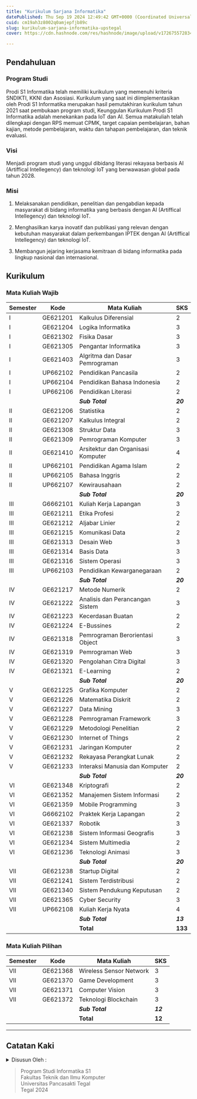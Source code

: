 ```yaml
---
title: "Kurikulum Sarjana Informatika"
datePublished: Thu Sep 19 2024 12:49:42 GMT+0000 (Coordinated Universal Time)
cuid: cm19ah3z8002q0amjepfjb89c
slug: kurikulum-sarjana-informatika-upstegal
cover: https://cdn.hashnode.com/res/hashnode/image/upload/v1726755728342/3cde9e8d-5142-4522-bf67-902cdfdb70ea.jpeg

---
```


## Pendahuluan

### Program Studi

Prodi S1 Informatika telah memiliki kurikulum yang memenuhi kriteria SNDIKTI, KKNI dan Asosiasi. Kurikulum yang saat ini diimplementasikan oleh Prodi S1 Informatika merupakan hasil pemutakhiran kurikulum tahun 2021 saat pembukaan program studi, Keunggulan Kurikulum Prodi S1 Informatika adalah menekankan pada IoT dan AI. Semua matakuliah telah dilengkapi dengan RPS memuat CPMK, target capaian pembelajaran, bahan kajian, metode pembelajaran, waktu dan tahapan pembelajaran, dan teknik evaluasi.

### Visi

Menjadi program studi yang unggul dibidang literasi rekayasa berbasis AI (Artiffical Intellegency) dan teknologi IoT yang berwawasan global pada tahun 2028.

### Misi

1. Melaksanakan pendidikan, penelitian dan pengabdian kepada masyarakat di bidang informatika yang berbasis dengan AI (Artiffical Intellegency) dan teknologi IoT.
    
2. Menghasilkan karya inovatif dan publikasi yang relevan dengan kebutuhan masyarakat dalam perkembangan IPTEK dengan AI (Artiffical Intellegency) dan teknologi IoT.
    
3. Membangun jejaring kerjasama kemitraan di bidang informatika pada lingkup nasional dan internasional.
    

## Kurikulum

### Mata Kuliah Wajib

| Semester | Kode | Mata Kuliah | SKS |
| --- | --- | --- | --- |
| I | GE621201 | Kalkulus Diferensial | 2 |
| I | GE621204 | Logika Informatika | 3 |
| I | GE621302 | Fisika Dasar | 3 |
| I | GE621305 | Pengantar Informatika | 3 |
| I | GE621403 | Algritma dan Dasar Pemrograman | 3 |
| I | UP662102 | Pendidikan Pancasila | 2 |
| I | UP662104 | Pendidikan Bahasa Indonesia | 2 |
| I | UP662106 | Pendidikan Literasi | 2 |
|  |  | ***Sub Total*** | ***20*** |
| II | GE621206 | Statistika | 2 |
| II | GE621207 | Kalkulus Integral | 2 |
| II | GE621308 | Struktur Data | 3 |
| II | GE621309 | Pemrograman Komputer | 3 |
| II | GE621410 | Arsitektur dan Organisasi Komputer | 4 |
| II | UP662101 | Pendidikan Agama Islam | 2 |
| II | UP662105 | Bahasa Inggris | 2 |
| II | UP662107 | Kewirausahaan | 2 |
|  |  | ***Sub Total*** | ***20*** |
| III | G6662101 | Kuliah Kerja Lapangan | 3 |
| III | GE621211 | Etika Profesi | 2 |
| III | GE621212 | Aljabar Linier | 2 |
| III | GE621215 | Komunikasi Data | 2 |
| III | GE621313 | Desain Web | 3 |
| III | GE621314 | Basis Data | 3 |
| III | GE621316 | Sistem Operasi | 3 |
| III | UP662103 | Pendidikan Kewarganegaraan | 2 |
|  |  | ***Sub Total*** | ***20*** |
| IV | GE621217 | Metode Numerik | 2 |
| IV | GE621222 | Analisis dan Perancangan Sistem | 3 |
| IV | GE621223 | Kecerdasan Buatan | 2 |
| IV | GE621224 | E-Bussines | 2 |
| IV | GE621318 | Pemrograman Berorientasi Object | 3 |
| IV | GE621319 | Pemrograman Web | 3 |
| IV | GE621320 | Pengolahan Citra Digital | 3 |
| IV | GE621321 | E-Learning | 2 |
|  |  | ***Sub Total*** | ***20*** |
| V | GE621225 | Grafika Komputer | 2 |
| V | GE621226 | Matematika Diskrit | 2 |
| V | GE621227 | Data Mining | 3 |
| V | GE621228 | Pemrograman Framework | 3 |
| V | GE621229 | Metodologi Penelitian | 2 |
| V | GE621230 | Internet of Things | 2 |
| V | GE621231 | Jaringan Komputer | 2 |
| V | GE621232 | Rekayasa Perangkat Lunak | 2 |
| V | GE621233 | Interaksi Manusia dan Komputer | 2 |
|  |  | ***Sub Total*** | ***20*** |
| VI | GE621348 | Kriptografi | 2 |
| VI | GE621352 | Manajemen Sistem Informasi | 2 |
| VI | GE621359 | Mobile Programming | 3 |
| VI | G6662102 | Praktek Kerja Lapangan | 2 |
| VI | GE621337 | Robotik | 3 |
| VI | GE621238 | Sistem Informasi Geografis | 3 |
| VI | GE621234 | Sistem Multimedia | 2 |
| VI | GE621236 | Teknologi Animasi | 3 |
|  |  | ***Sub Total*** | ***20*** |
| VII | GE621238 | Startup Digital | 2 |
| VII | GE621241 | Sistem Terdistribusi | 2 |
| VII | GE621340 | Sistem Pendukung Keputusan | 2 |
| VII | GE621365 | Cyber Security | 3 |
| VII | UP662108 | Kuliah Kerja Nyata | 4 |
|  |  | ***Sub Total*** | ***13*** |
|  |  | **Total** | **133** |

### Mata Kuliah Pilihan

| Semester | Kode | Mata Kuliah | SKS |
| --- | --- | --- | --- |
| VII | GE621368 | Wireless Sensor Network | 3 |
| VII | GE621370 | Game Development | 3 |
| VII | GE621371 | Computer Vision | 3 |
| VII | GE621372 | Teknologi Blockchain | 3 |
|  |  | ***Sub Total*** | ***12*** |
|  |  | **Total** | **12** |

---

## Catatan Kaki

<details data-node-type="hn-details-summary"><summary>Disusun Oleh :</summary><div data-type="detailsContent"><strong>Sofa </strong>Machabba Haeta</div></details>

> Program Studi Informatika S1  
> Fakultas Teknik dan Ilmu Komputer  
> Universitas Pancasakti Tegal  
> Tegal 2024